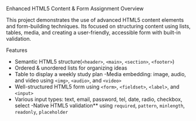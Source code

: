  Enhanced HTML5 Content & Form Assignment
 Overview

This project demonstrates the use of advanced HTML5 content elements and form-building techniques. Its focused on structuring content using lists, tables, media, and creating a user-friendly, accessible form with built-in validation.

Features

- Semantic HTML5 structure(`<header>`, `<main>`, `<section>`, `<footer>`)
- Ordered & unordered lists for organizing ideas
- Table to display a weekly study plan
-Media embedding: image, audio, and video using `<img>`, `<audio>`, and `<video>`
- Well-structured HTML5 form using `<form>`, `<fieldset>`, `<label>`, and `<input>`
- Various input types: text, email, password, tel, date, radio, checkbox, select
-Native HTML5 validation** using `required`, `pattern`, `minlength`, `readonly`, `placeholder`




